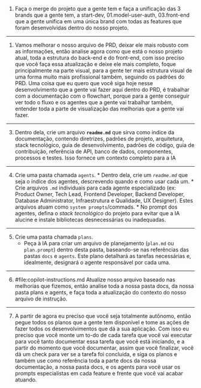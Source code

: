 1. Faça o merge do projeto que a gente tem e faça a unificação das 3 brands que a gente tem, a start-dev, 01.model-user-auth, 03.front-end que a gente unifica em uma única brand com todas as features que foram desenvolvidas dentro do nosso projeto.
---
1. Vamos melhorar o nosso arquivo de PRD, deixar ele mais robusto com as informações, então analise agora como que está o nosso projeto atual, toda a estrutura do back-end e do front-end, com isso preciso que você faça essa atualização e deixe ele mais completo, foque principalmente na parte visual, para a gente ter mais estrutura visual de uma forma muito mais profissional também, seguindo os padrões do PRD. Uma coisa que eu quero que você siga hoje nesse desenvolvimento que a gente vai fazer aqui dentro do PRD, é trabalhar com a documentação com o flowchart, porque para a gente conseguir ver todo o fluxo e os agentes que a gente vai trabalhar também, entender toda a parte de visualização das melhorias que a gente vai fazer.
---
3. Dentro dela, crie um arquivo **`readme.md`** que sirva como índice da documentação, contendo diretrizes, padrões de projeto, arquitetura, stack tecnológico, guia de desenvolvimento, padrões de código, guia de contribuição, referência de API, banco de dados, componentes, processos e testes. Isso fornece um contexto completo para a IA
---
4. Crie uma pasta chamada `agents`.
            *   Dentro dela, crie um *`readme.md`* que seja o índice dos agentes, descrevendo quando e como usar cada um.
            *   Crie arquivos `.md` individuais para cada agente especializado (ex: Product Owner, Tech Lead, Frontend Developer, Backend Developer, Database Administrator, Infraestrutura e Qualidade, UX Designer). Estes arquivos atuam como `system prompts`/commads.
            *   No prompt dos agentes, defina o *stack tecnológico* do projeto para evitar que a IA alucine e instale bibliotecas desnecessárias ou inadequadas.
---
5. Crie uma pasta chamada `plans`.
      *   Peça à IA para criar um arquivo de planejamento (`plan.md` ou `plan.prompt`) dentro desta pasta, baseando-se nas referências das pastas `docs` e `agents`. Este plano detalhará as tarefas necessárias e, idealmente, designará o agente responsável por cada uma.
---
6. #file:copilot-instructions.md Atualize nosso arquivo baseado nas melhorias que fizemos, então analise toda a nossa pasta docs, da nossa pasta plans e agents, e faça toda a atualização do contexto do nosso arquivo de instrução.
---
7. A partir de agora eu preciso que você seja totalmente autônomo, então pegue todos os planos que a gente tem disponível e tome as ações de fazer todos os desenvolvimentos que dá a sua aplicação. Com isso eu preciso que você monte um to-do de cada tarefa que você vai executar para você tanto documentar essa tarefa que você está iniciando, e a partir do momento que você documentar, assim que você finalizar, você dá um check para ver se a tarefa foi concluída, e siga os planos e também use como referência toda a parte docs da nossa documentação, a nossa pasta docs, e os agents para você usar os prompts especialistas em cada feature e frente que você vai acabar atuando.